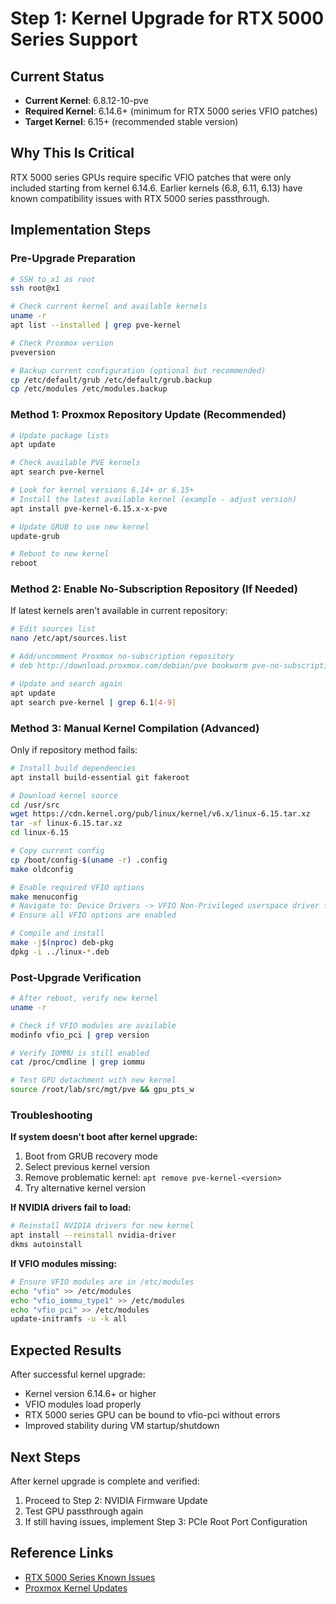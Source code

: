 # Step 1: Kernel Upgrade for RTX 5000 Series Support

## Current Status
- **Current Kernel**: 6.8.12-10-pve
- **Required Kernel**: 6.14.6+ (minimum for RTX 5000 series VFIO patches)
- **Target Kernel**: 6.15+ (recommended stable version)

## Why This Is Critical
RTX 5000 series GPUs require specific VFIO patches that were only included starting from kernel 6.14.6. Earlier kernels (6.8, 6.11, 6.13) have known compatibility issues with RTX 5000 series passthrough.

## Implementation Steps

### Pre-Upgrade Preparation
```bash
# SSH to x1 as root
ssh root@x1

# Check current kernel and available kernels
uname -r
apt list --installed | grep pve-kernel

# Check Proxmox version
pveversion

# Backup current configuration (optional but recommended)
cp /etc/default/grub /etc/default/grub.backup
cp /etc/modules /etc/modules.backup
```

### Method 1: Proxmox Repository Update (Recommended)

```bash
# Update package lists
apt update

# Check available PVE kernels
apt search pve-kernel

# Look for kernel versions 6.14+ or 6.15+
# Install the latest available kernel (example - adjust version)
apt install pve-kernel-6.15.x-x-pve

# Update GRUB to use new kernel
update-grub

# Reboot to new kernel
reboot
```

### Method 2: Enable No-Subscription Repository (If Needed)

If latest kernels aren't available in current repository:

```bash
# Edit sources list
nano /etc/apt/sources.list

# Add/uncomment Proxmox no-subscription repository
# deb http://download.proxmox.com/debian/pve bookworm pve-no-subscription

# Update and search again
apt update
apt search pve-kernel | grep 6.1[4-9]
```

### Method 3: Manual Kernel Compilation (Advanced)

Only if repository method fails:

```bash
# Install build dependencies
apt install build-essential git fakeroot

# Download kernel source
cd /usr/src
wget https://cdn.kernel.org/pub/linux/kernel/v6.x/linux-6.15.tar.xz
tar -xf linux-6.15.tar.xz
cd linux-6.15

# Copy current config
cp /boot/config-$(uname -r) .config
make oldconfig

# Enable required VFIO options
make menuconfig
# Navigate to: Device Drivers -> VFIO Non-Privileged userspace driver framework
# Ensure all VFIO options are enabled

# Compile and install
make -j$(nproc) deb-pkg
dpkg -i ../linux-*.deb
```

### Post-Upgrade Verification

```bash
# After reboot, verify new kernel
uname -r

# Check if VFIO modules are available
modinfo vfio_pci | grep version

# Verify IOMMU is still enabled
cat /proc/cmdline | grep iommu

# Test GPU detachment with new kernel
source /root/lab/src/mgt/pve && gpu_pts_w
```

### Troubleshooting

**If system doesn't boot after kernel upgrade:**
1. Boot from GRUB recovery mode
2. Select previous kernel version
3. Remove problematic kernel: `apt remove pve-kernel-<version>`
4. Try alternative kernel version

**If NVIDIA drivers fail to load:**
```bash
# Reinstall NVIDIA drivers for new kernel
apt install --reinstall nvidia-driver
dkms autoinstall
```

**If VFIO modules missing:**
```bash
# Ensure VFIO modules are in /etc/modules
echo "vfio" >> /etc/modules
echo "vfio_iommu_type1" >> /etc/modules
echo "vfio_pci" >> /etc/modules
update-initramfs -u -k all
```

## Expected Results

After successful kernel upgrade:
- Kernel version 6.14.6+ or higher
- VFIO modules load properly
- RTX 5000 series GPU can be bound to vfio-pci without errors
- Improved stability during VM startup/shutdown

## Next Steps

After kernel upgrade is complete and verified:
1. Proceed to Step 2: NVIDIA Firmware Update
2. Test GPU passthrough again
3. If still having issues, implement Step 3: PCIe Root Port Configuration

## Reference Links
- [RTX 5000 Series Known Issues](https://forum.proxmox.com/threads/nvidia-5000-series-passthrough-failing-miserably.165456/)
- [Proxmox Kernel Updates](https://pve.proxmox.com/wiki/Package_Repositories)
